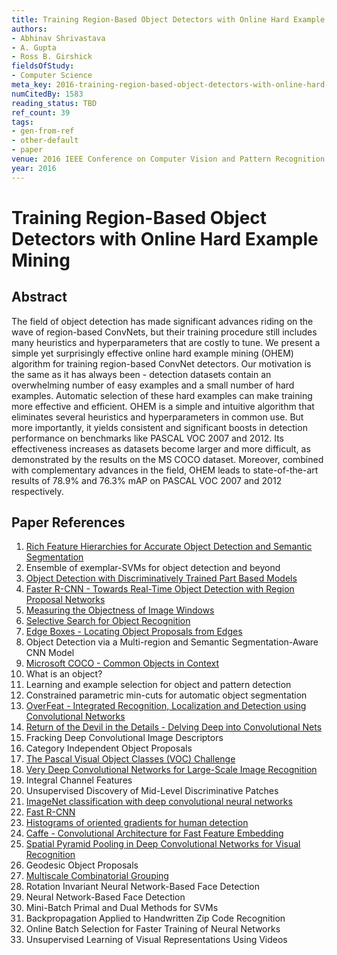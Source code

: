 ```yaml
---
title: Training Region-Based Object Detectors with Online Hard Example Mining
authors:
- Abhinav Shrivastava
- A. Gupta
- Ross B. Girshick
fieldsOfStudy:
- Computer Science
meta_key: 2016-training-region-based-object-detectors-with-online-hard-example-mining
numCitedBy: 1583
reading_status: TBD
ref_count: 39
tags:
- gen-from-ref
- other-default
- paper
venue: 2016 IEEE Conference on Computer Vision and Pattern Recognition (CVPR)
year: 2016
---
```


# Training Region-Based Object Detectors with Online Hard Example Mining

## Abstract

The field of object detection has made significant advances riding on the wave of region-based ConvNets, but their training procedure still includes many heuristics and hyperparameters that are costly to tune. We present a simple yet surprisingly effective online hard example mining (OHEM) algorithm for training region-based ConvNet detectors. Our motivation is the same as it has always been - detection datasets contain an overwhelming number of easy examples and a small number of hard examples. Automatic selection of these hard examples can make training more effective and efficient. OHEM is a simple and intuitive algorithm that eliminates several heuristics and hyperparameters in common use. But more importantly, it yields consistent and significant boosts in detection performance on benchmarks like PASCAL VOC 2007 and 2012. Its effectiveness increases as datasets become larger and more difficult, as demonstrated by the results on the MS COCO dataset. Moreover, combined with complementary advances in the field, OHEM leads to state-of-the-art results of 78.9% and 76.3% mAP on PASCAL VOC 2007 and 2012 respectively.

## Paper References

1. [Rich Feature Hierarchies for Accurate Object Detection and Semantic Segmentation](2014-rich-feature-hierarchies-for-accurate-object-detection-and-semantic-segmentation)
2. Ensemble of exemplar-SVMs for object detection and beyond
3. [Object Detection with Discriminatively Trained Part Based Models](2009-object-detection-with-discriminatively-trained-part-based-models)
4. [Faster R-CNN - Towards Real-Time Object Detection with Region Proposal Networks](2015-faster-r-cnn-towards-real-time-object-detection-with-region-proposal-networks)
5. [Measuring the Objectness of Image Windows](2012-measuring-the-objectness-of-image-windows)
6. [Selective Search for Object Recognition](2013-selective-search-for-object-recognition)
7. [Edge Boxes - Locating Object Proposals from Edges](2014-edge-boxes-locating-object-proposals-from-edges)
8. Object Detection via a Multi-region and Semantic Segmentation-Aware CNN Model
9. [Microsoft COCO - Common Objects in Context](2014-microsoft-coco-common-objects-in-context)
10. What is an object?
11. Learning and example selection for object and pattern detection
12. Constrained parametric min-cuts for automatic object segmentation
13. [OverFeat - Integrated Recognition, Localization and Detection using Convolutional Networks](2014-overfeat-integrated-recognition-localization-and-detection-using-convolutional-networks)
14. [Return of the Devil in the Details - Delving Deep into Convolutional Nets](2014-return-of-the-devil-in-the-details-delving-deep-into-convolutional-nets)
15. Fracking Deep Convolutional Image Descriptors
16. Category Independent Object Proposals
17. [The Pascal Visual Object Classes (VOC) Challenge](2009-the-pascal-visual-object-classes-voc-challenge)
18. [Very Deep Convolutional Networks for Large-Scale Image Recognition](2014-vggnet.md)
19. Integral Channel Features
20. Unsupervised Discovery of Mid-Level Discriminative Patches
21. [ImageNet classification with deep convolutional neural networks](2012-alexnet.md)
22. [Fast R-CNN](2015-fast-r-cnn)
23. [Histograms of oriented gradients for human detection](2005-histograms-of-oriented-gradients-for-human-detection)
24. [Caffe - Convolutional Architecture for Fast Feature Embedding](2014-caffe-convolutional-architecture-for-fast-feature-embedding)
25. [Spatial Pyramid Pooling in Deep Convolutional Networks for Visual Recognition](2015-spatial-pyramid-pooling-in-deep-convolutional-networks-for-visual-recognition)
26. Geodesic Object Proposals
27. [Multiscale Combinatorial Grouping](2014-multiscale-combinatorial-grouping)
28. Rotation Invariant Neural Network-Based Face Detection
29. Neural Network-Based Face Detection
30. Mini-Batch Primal and Dual Methods for SVMs
31. Backpropagation Applied to Handwritten Zip Code Recognition
32. Online Batch Selection for Faster Training of Neural Networks
33. Unsupervised Learning of Visual Representations Using Videos
